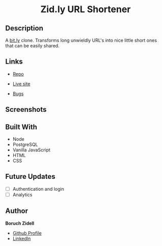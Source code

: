 <h1 align="center">Zid.ly URL Shortener</h1>

## Description

A [bit.ly](https://bitly.com/) clone. Transforms long unwieldly URL's into nice little short ones that can be easily shared.

## Links

- [Repo](https://github.com/boruchzidell/zid_ly 'Zid.ly Repo')

- [Live site](https://zid-ly.fly.dev/ 'Live site')

- [Bugs](https://github.com/boruchzidell/zid_ly/issues 'Issues Page')

## Screenshots

## Built With

- Node
- PostgreSQL
- Vanilla JavaScript
- HTML
- CSS

## Future Updates

- [ ] Authentication and login
- [ ] Analytics

## Author

**Boruch Zidell**

- [Github Profile](https://github.com/boruchzidell 'Boruch Zidell')
- [LinkedIn](https://www.linkedin.com/in/boruchzidell)
